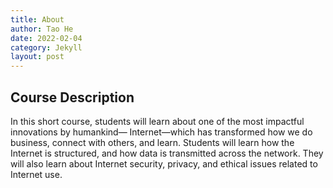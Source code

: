 ```yaml
---
title: About
author: Tao He
date: 2022-02-04
category: Jekyll
layout: post
---
```


## Course Description

In this short course, students will learn about one of the most impactful innovations by humankind— Internet—which has transformed how we do business, connect with others, and learn. Students will learn how the Internet is structured, and how data is transmitted across the network. They will also learn about Internet security, privacy, and ethical issues related to Internet use.